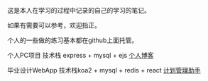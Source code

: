 这是本人在学习的过程中记录的自己的学习的笔记。

如果有需要可以参考，欢迎指正。



个人的一些做的练习基本都在github上面托管。

个人PC项目 技术栈 express + mysql + ejs  [个人博客](http://blog.xiaoye121.com)

毕业设计WebApp   技术栈koa2 + mysql + redis + react  [计划管理助手](http://bs.xiaoye121.com)



